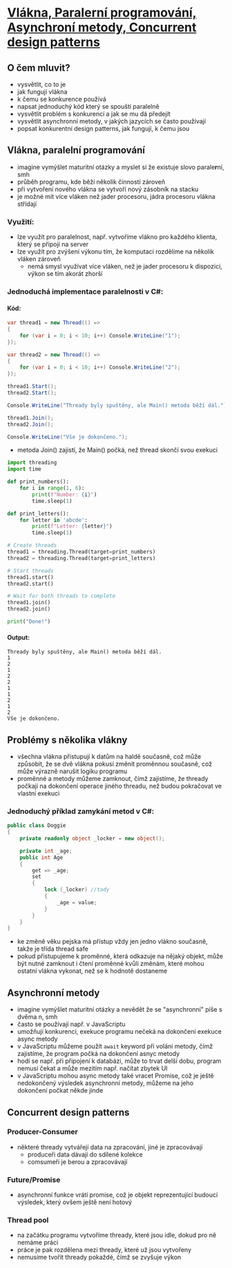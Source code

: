 # [Vlákna, Paralerní programování, Asynchroní metody, Concurrent design patterns](https://youtu.be/25J3XXahF3w?si=vcp1f1FF7fwRsbe_)
## O čem mluvit?
- vysvětlit, co to je
- jak fungují vlákna
- k čemu se konkurence používá
- napsat jednoduchý kód který se spouští paralelně
- vysvětlit problém s konkurencí a jak se mu dá předejít
- vysvětlit asynchronní metody, v jakých jazycích se často používají
- popsat konkurentní design patterns, jak fungují, k čemu jsou
## Vlákna, paralelní programování
- imagine vymýšlet maturitní otázky a myslet si že existuje slovo parale**r**ní, smh
- průběh programu, kde běží několik činností zároveň
- při vytvoření nového vlákna se vytvoří nový zásobník na stacku
- je možné mít více vláken než jader procesoru, jádra procesoru vlákna střídají
### Využití:
- lze využít pro paralelnost, např. vytvoříme vlákno pro každého klienta, který se připojí na server
- lze využít pro zvýšení výkonu tím, že komputaci rozdělíme na několik vláken zároveň
	- nemá smysl využívat více vláken, než je jader procesoru k dispozici, výkon se tím akorát zhorší
### Jednoduchá implementace paralelnosti v C#:
#### Kód:
```csharp
var thread1 = new Thread(() =>
{
	for (var i = 0; i < 10; i++) Console.WriteLine("1");
});

var thread2 = new Thread(() =>
{
	for (var i = 0; i < 10; i++) Console.WriteLine("2");
});

thread1.Start();
thread2.Start();

Console.WriteLine("Thready byly spuštěny, ale Main() metoda běží dál.");

thread1.Join();
thread2.Join();

Console.WriteLine("Vše je dokončeno.");
```
- metoda Join() zajistí, že Main() počká, než thread skončí svou exekuci 

```python
import threading
import time

def print_numbers():
    for i in range(1, 6):
        print(f"Number: {i}")
        time.sleep(1)

def print_letters():
    for letter in 'abcde':
        print(f"Letter: {letter}")
        time.sleep(1)

# Create threads
thread1 = threading.Thread(target=print_numbers)
thread2 = threading.Thread(target=print_letters)

# Start threads
thread1.start()
thread2.start()

# Wait for both threads to complete
thread1.join()
thread2.join()

print("Done!")
```
#### Output:
```
Thready byly spuštěny, ale Main() metoda běží dál.
1
2
1
2
2
1
1
2
1
2
Vše je dokončeno.
```
## Problémy s několika vlákny
- všechna vlákna přistupují k datům na haldě současně, což může způsobit, že se dvě vlákna pokusí změnit proměnnou současně, což může výrazně narušit logiku programu
- proměnné a metody můžeme zamknout, čímž zajistíme, že thready počkají na dokončení operace jiného threadu, než budou pokračovat ve vlastní exekuci
### Jednoduchý příklad zamykání metod v C#:
```csharp
public class Doggie
{
    private readonly object _locker = new object();

    private int _age;
    public int Age
    {
        get => _age;
        set
        {
            lock (_locker) //tady 
            {
                _age = value;
            } 
        }
    }
}
``` 
- ke změně věku pejska má přístup vždy jen jedno vlákno současně, takže je třída thread safe
- pokud přistupujeme k proměnné, která odkazuje na nějaký objekt, může být nutné zamknout i čtení proměnné kvůli změnám, které mohou ostatní vlákna vykonat, než se k hodnotě dostaneme
## Asynchronní metody
- imagine vymýšlet maturitní otázky a nevědět že se "asynchronní" píše s dvěma n, smh
- často se používají např. v JavaScriptu
- umožňují konkurenci, exekuce programu nečeká na dokončení exekuce async metody
- v JavaScriptu můžeme použít `await` keyword při volání metody, čímž zajistíme, že program počká na dokončení asnyc metody
- hodí se např. při připojení k databázi, může to trvat delší dobu, program nemusí čekat a může mezitím např. načítat zbytek UI
- v JavaScriptu mohou async metody také vracet Promise, což je ještě nedokončený výsledek asynchronní metody, můžeme na jeho dokončení počkat někde jinde
## Concurrent design patterns
### Producer-Consumer
- některé thready vytvářejí data na zpracování, jiné je zpracovávají
    - produceři data dávají do sdílené kolekce
    - comsumeři je berou a zpracovávají
### Future/Promise
- asynchronní funkce vrátí promise, což je objekt reprezentující budoucí výsledek, který ovšem ještě není hotový
### Thread pool
- na začátku programu vytvoříme thready, které jsou idle, dokud pro ně nemáme práci
- práce je pak rozdělena mezi thready, které už jsou vytvořeny
- nemusíme tvořit thready pokaždé, čímž se zvyšuje výkon